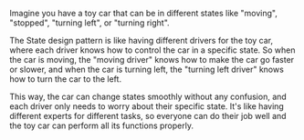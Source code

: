 Imagine you have a toy car that can be in different states like "moving", "stopped", "turning left", or "turning right".

The State design pattern is like having different drivers for the toy car, where each driver knows how to control the car in a specific state. So when the car is moving, the "moving driver" knows how to make the car go faster or slower, and when the car is turning left, the "turning left driver" knows how to turn the car to the left.

This way, the car can change states smoothly without any confusion, and each driver only needs to worry about their specific state. It's like having different experts for different tasks, so everyone can do their job well and the toy car can perform all its functions properly.